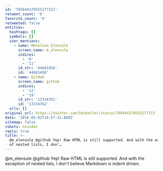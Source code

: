 ```yaml
---
id: '705044370555277313'
retweet_count: '0'
favorite_count: '0'
retweeted: false
entities:
  hashtags: []
  symbols: []
  user_mentions:
    - name: Menelion Elensúlë
      screen_name: m_elensule
      indices:
        - '0'
        - '11'
      id_str: '44681458'
      id: '44681458'
    - name: GitHub
      screen_name: github
      indices:
        - '12'
        - '19'
      id_str: '13334762'
      id: '13334762'
  urls: []
original_url: https://twitter.com/benbalter/status/705044370555277313
date: '2016-03-02T14:57:31.000Z'
sitemap: false
robots: noindex
reply: true
title: >-
  @m_elensule @github Yep! Raw HTML is still supported. And with the exception
  of nested lists, I don'…
---
```


@m_elensule @github Yep! Raw HTML is still supported. And with the exception of nested lists, I don't believe Markdown is indent driven.